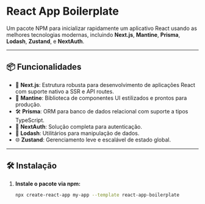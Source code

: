 # React App Boilerplate

Um pacote NPM para inicializar rapidamente um aplicativo React usando as melhores tecnologias modernas, incluindo **Next.js**, **Mantine**, **Prisma**, **Lodash**, **Zustand**, e **NextAuth**.

---

## 📦 **Funcionalidades**

- 🚀 **Next.js**: Estrutura robusta para desenvolvimento de aplicações React com suporte nativo a SSR e API routes.
- 🎨 **Mantine**: Biblioteca de componentes UI estilizados e prontos para produção.
- 🛠️ **Prisma**: ORM para banco de dados relacional com suporte a tipos TypeScript.
- 🔗 **NextAuth**: Solução completa para autenticação.
- 🧩 **Lodash**: Utilitários para manipulação de dados.
- 🌐 **Zustand**: Gerenciamento leve e escalável de estado global.

---

## 🛠️ **Instalação**

1. **Instale o pacote via npm:**
   ```bash
   npx create-react-app my-app --template react-app-boilerplate
   ```
